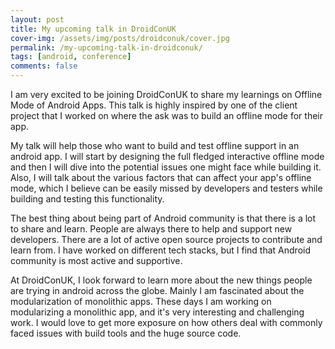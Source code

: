 ```yaml
---
layout: post
title: My upcoming talk in DroidConUK
cover-img: /assets/img/posts/droidconuk/cover.jpg
permalink: /my-upcoming-talk-in-droidconuk/
tags: [android, conference]
comments: false
---
```


I am very excited to be joining DroidConUK to share my learnings on Offline Mode of Android Apps. This talk is highly inspired by one of the client project that I worked on where the ask was to build an offline mode for their app.

My talk will help those who want to build and test offline support in an android app. I will start by designing the full fledged interactive offline mode and then I will dive into the potential issues one might face while building it. Also, I will talk about the various factors that can affect your app's offline mode, which I believe can be easily missed by developers and testers while building and testing this functionality.

The best thing about being part of Android community is that there is a lot to share and learn. People are always there to help and support new developers. There are a lot of active open source projects to contribute and learn from. I have worked on different tech stacks, but I find that Android community is most active and supportive.

At DroidConUK, I look forward to learn more about the new things people are trying in android across the globe. Mainly I am fascinated about the modularization of monolithic apps. These days I am working on modularizing a monolithic app, and it's very interesting and challenging work. I would love to get more exposure on how others deal with commonly faced issues with build tools and the huge source code.
